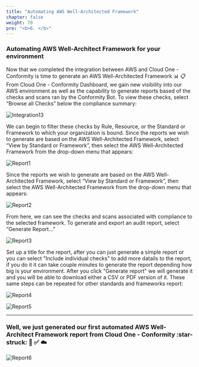 ```yaml
---
title: "Automating AWS Well-Architected Framework"
chapter: false
weight: 70
pre: "<b>6. </b>"
---
```


### Automating AWS Well-Architect Framework for your environment

Now that we completed the integration between AWS and Cloud One - Conformity is time to generate an AWS Well-Architected Framework :bar_chart: :clipboard:
From Cloud One - Conformity Dashboard, we gain new visibility into our AWS environment as well as the capability to generate reports based of the checks and scans ran by the Conformity Bot. To view these checks, select “Browse all Checks” below the compliance summary:

![Integration13](/images/integration13.png) 


We can begin to filter these checks by Rule, Resource, or the Standard or Framework to which your organization is bound. Since the reports we wish to generate are based on the AWS Well-Architected Framework, select “View by Standard or Framework”, then select the AWS Well-Architected Framework from the drop-down menu that appears:

![Report1](/images/report1.png) 

Since the reports we wish to generate are based on the AWS Well-Architected Framework, select “View by Standard or Framework”, then select the AWS Well-Architected Framework from the drop-down menu that appears:

![Report2](/images/report2.png) 

From here, we can see the checks and scans associated with compliance to the selected framework. To generate and export an audit report, select “Generate Report…”

![Report3](/images/report3.png) 

Set up a title for the report, after you can just generate a simple report or you can select "Include individual checks" to add more datails to the report, if you do it it can take couple minutes to generate the report depending how big is your environment. After you click "Generate report" we will generate it and you will be able to download either a CSV or PDF version of it. These same steps can be repeated for other standards and frameworks report:

![Report4](/images/report4.png) 

![Report5](/images/report5.png) 

--------

### Well, we just generated our first automated AWS Well-Architect Framework report from Cloud One - Conformity :star-struck: :robot: :white_check_mark: :cloud:

![Report6](/images/report6.png) 